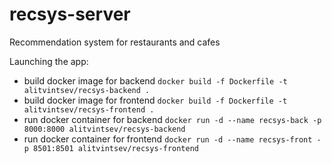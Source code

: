 # recsys-server
Recommendation system for restaurants and cafes

Launching the app:

 - build docker image for backend `docker build -f Dockerfile -t alitvintsev/recsys-backend .`
 - build docker image for frontend `docker build -f Dockerfile -t alitvintsev/recsys-frontend .`
 - run docker container for backend `docker run -d --name recsys-back -p 8000:8000 alitvintsev/recsys-backend`
 - run docker container for frontend `docker run -d --name recsys-front -p 8501:8501 alitvintsev/recsys-frontend`